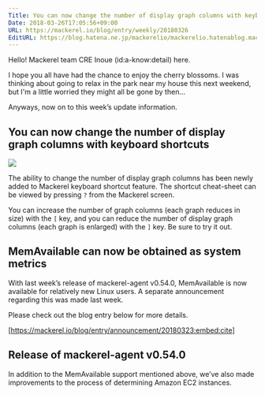 ```yaml
---
Title: You can now change the number of display graph columns with keyboard shortcuts  etc.
Date: 2018-03-26T17:05:56+09:00
URL: https://mackerel.io/blog/entry/weekly/20180326
EditURL: https://blog.hatena.ne.jp/mackerelio/mackerelio.hatenablog.mackerel.io/atom/entry/17391345971629625462
---
```


Hello! Mackerel team CRE Inoue (id:a-know:detail) here.

I hope you all have had the chance to enjoy the cherry blossoms. I was thinking about going to relax in the park near my house this next weekend, but I'm a little worried they might all be gone by then...

Anyways, now on to this week’s update information.

## You can now change the number of display graph columns with keyboard shortcuts
![](https://cdn-ak.f.st-hatena.com/images/fotolife/a/andyyk/20180326/20180326165954.png)

The ability to change the number of display graph columns has been newly added to Mackerel keyboard shortcut feature. The shortcut cheat-sheet can be viewed by pressing `?` from the Mackerel screen.

You can increase the number of graph columns (each graph reduces in size) with the `[` key, and you can reduce the number of display graph columns (each graph is enlarged) with the `]` key. Be sure to try it out.

## MemAvailable can now be obtained as system metrics
With last week’s release of mackerel-agent v0.54.0, MemAvailable is now available for relatively new Linux users. A separate announcement regarding this was made last week.

Please check out the blog entry below for more details.

[https://mackerel.io/blog/entry/announcement/20180323:embed:cite]

## Release of mackerel-agent v0.54.0 
In addition to the MemAvailable support mentioned above, we’ve also made improvements to the process of determining Amazon EC2 instances.
